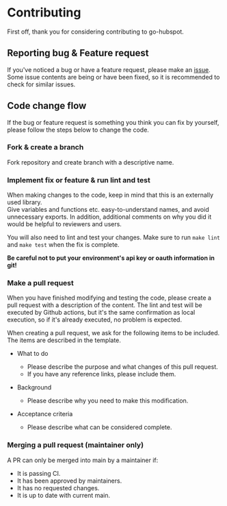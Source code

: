 # Contributing

First off, thank you for considering contributing to go-hubspot.

## Reporting bug & Feature request

If you've noticed a bug or have a feature request, please make an [issue](https://github.com/kareHero/go-hubspot/issues).  
Some issue contents are being or have been fixed, so it is recommended to check for similar issues.

## Code change flow

If the bug or feature request is something you think you can fix by yourself, please follow the steps below to change the code.

### Fork & create a branch

Fork repository and create branch with a descriptive name.

### Implement fix or feature & run lint and test

When making changes to the code, keep in mind that this is an externally used library.  
Give variables and functions etc. easy-to-understand names, and avoid unnecessary exports. In addition, additional comments on why you did it would be helpful to reviewers and users.

You will also need to lint and test your changes. Make sure to run `make lint` and `make test` when the fix is complete.

**Be careful not to put your environment's api key or oauth information in git!**

### Make a pull request

When you have finished modifying and testing the code, please create a pull request with a description of the content. The lint and test will be executed by Github actions, but it's the same confirmation as local execution, so if it's already executed, no problem is expected.

When creating a pull request, we ask for the following items to be included. The items are described in the template.

- What to do

  - Please describe the purpose and what changes of this pull request.
  - If you have any reference links, please include them.

- Background

  - Please describe why you need to make this modification.

- Acceptance criteria
  - Please describe what can be considered complete.

### Merging a pull request (maintainer only)

A PR can only be merged into main by a maintainer if:

- It is passing CI.
- It has been approved by maintainers.
- It has no requested changes.
- It is up to date with current main.
